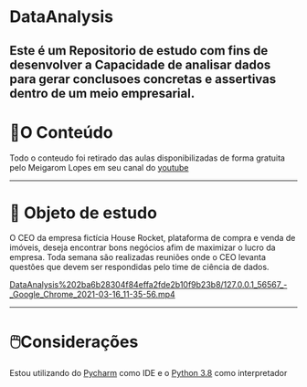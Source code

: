 # DataAnalysis

## **Este é um Repositorio de estudo com fins de desenvolver a Capacidade de analisar dados para gerar conclusoes concretas e assertivas dentro de um meio empresarial.**

# 📔O Conteúdo

Todo o conteudo foi retirado das aulas disponibilizadas de forma gratuita pelo Meigarom Lopes em seu canal do [youtube](https://www.youtube.com/channel/UCar5Cr-pVz08GY_6I3RX9bA)

---

# 💎 Objeto de estudo

O CEO da empresa fictícia House Rocket, plataforma de compra e venda de imóveis, deseja encontrar bons negócios afim de maximizar o lucro da empresa. Toda semana são realizadas reuniões onde o CEO levanta questões que devem ser respondidas pelo time de ciência de dados.

[DataAnalysis%202ba6b28304f84effa2fde2b10f9b23b8/127.0.0.1_56567_-_Google_Chrome_2021-03-16_11-35-56.mp4](DataAnalysis%202ba6b28304f84effa2fde2b10f9b23b8/127.0.0.1_56567_-_Google_Chrome_2021-03-16_11-35-56.mp4)

---

# 🖱️Considerações

Estou utilizando do [Pycharm](https://www.jetbrains.com/pt-br/pycharm/) como IDE e o [Python 3.8](https://www.python.org/downloads/release/python-380/) como interpretador
